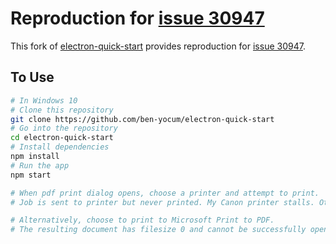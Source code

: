 # Reproduction for [issue 30947](https://github.com/electron/electron/issues/30947)

This fork of [electron-quick-start](https://github.com/electron/electron-quick-start) provides reproduction for [issue 30947](https://github.com/electron/electron/issues/30947).

## To Use

```bash
# In Windows 10
# Clone this repository
git clone https://github.com/ben-yocum/electron-quick-start
# Go into the repository
cd electron-quick-start
# Install dependencies
npm install
# Run the app
npm start

# When pdf print dialog opens, choose a printer and attempt to print.
# Job is sent to printer but never printed. My Canon printer stalls. Other printers may print a blank page or throw an error.

# Alternatively, choose to print to Microsoft Print to PDF.
# The resulting document has filesize 0 and cannot be successfully opened by any pdf viewer.
```
